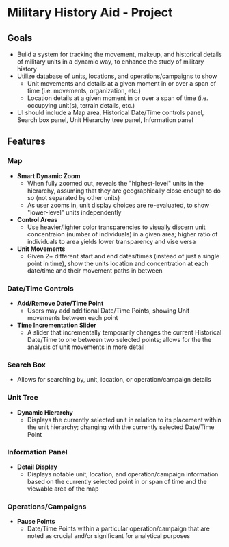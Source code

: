 # Military History Aid - Project

## Goals
- Build a system for tracking the movement, makeup, and historical details of military units in a dynamic way, to enhance the study of military history
- Utilize database of units, locations, and operations/campaigns to show
	+ Unit movements and details at a given moment in or over a span of time (i.e. movements, organization, etc.)
	+ Location details at a given moment in or over a span of time (i.e. occupying unit(s), terrain details, etc.)
- UI should include a Map area, Historical Date/Time controls panel, Search box panel, Unit Hierarchy tree panel, Information panel

## Features
### Map
- __Smart Dynamic Zoom__
	+ When fully zoomed out, reveals the "highest-level" units in the hierarchy, assuming that they are geographically close enough to do so (not separated by other units)
	+ As user zooms in, unit display choices are re-evaluated, to show "lower-level" units independently
- __Control Areas__
	+ Use heavier/lighter color transparencies to visually discern unit concentraion (number of individuals) in a given area; higher ratio of individuals to area yields lower transparency and vise versa
- __Unit Movements__
	+ Given 2+ different start and end dates/times (instead of just a single point in time), show the units location and concentration at each date/time and their movement paths in between

### Date/Time Controls
- __Add/Remove Date/Time Point__
	+ Users may add additional Date/Time Points, showing Unit movements between each point
- __Time Incrementation Slider__
	+ A slider that incrementally temporarily changes the current Historical Date/Time to one between two selected points; allows for the the analysis of unit movements in more detail

### Search Box
- Allows for searching by, unit, location, or operation/campaign details

### Unit Tree
- __Dynamic Hierarchy__
	+ Displays the currently selected unit in relation to its placement within the unit hierarchy; changing with the currently selected Date/Time Point

### Information Panel
- __Detail Display__
	+ Displays notable unit, location, and operation/campaign information based on the currently selected point in or span of time and the viewable area of the map

### Operations/Campaigns
- __Pause Points__
	+ Date/Time Points within a particular operation/campaign that are noted as crucial and/or significant for analytical purposes
